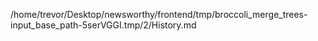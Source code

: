 /home/trevor/Desktop/newsworthy/frontend/tmp/broccoli_merge_trees-input_base_path-5serVGGI.tmp/2/History.md